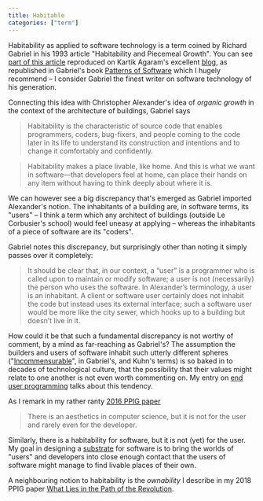 ```yaml
---
title: Habitable
categories: ["term"]
---
```


Habitability as applied to software technology is a term coined by Richard Gabriel in his 1993 article 
"Habitability and Piecemeal Growth". You can see [part of this article](https://akkartik.name/post/habitability) 
reproduced on Kartik Agaram's excellent [blog](https://akkartik.name/), as republished in Gabriel's book
[Patterns of Software](https://www.dreamsongs.com/Files/PatternsOfSoftware.pdf) which I hugely recommend &ndash; I 
consider Gabriel the finest writer on software technology of his generation.

Connecting this idea with Christopher Alexander's idea of _organic growth_ in the context of the architecture of buildings,
Gabriel says 

> Habitability is the characteristic of source code that enables programmers, coders, bug-fixers,
> and people coming to the code later in its life to understand its construction and intentions and to change it
> comfortably and confidently.

> Habitability makes a place livable, like home. And this is what we want in software—that developers feel at home,
> can place their hands on any item without having to think deeply about where it is.

We can however see a big discrepancy that's emerged as Gabriel imported Alexander's notion. 
The inhabitants of a building are, in software terms, its "users" &ndash; I think a term
which any architect of buildings (outside Le Corbusier's school) would feel uneasy at applying &ndash; whereas
the inhabitants of a piece of software are its "coders".

Gabriel notes this discrepancy, but surprisingly other than noting it simply passes over it completely:

> It should be clear that, in our context, a “user” is a programmer who is called
> upon to maintain or modify software; a user is not (necessarily) the person who
> uses the software. In Alexander’s terminology, a user is an inhabitant. A client or
> software user certainly does not inhabit the code but instead uses its external
> interface; such a software user would be more like the city sewer, which hooks up
> to a building but doesn’t live in it.

How could it be that such a fundamental discrepancy is not worthy of comment, by a mind as far-reaching as Gabriel's?
The assumption the builders and users of software inhabit such utterly different spheres
("[Incommensurable](https://dreamsongs.com/Files/Incommensurability.pdf)", in Gabriel's, and Kuhn's terms) 
is so baked in to decades of technological culture,
that the possibility that their values might relate to one another is not even worth commenting on. My entry
on [end user programming](/term/end-user-programming) talks about this tendency.

As I remark in my rather ranty [2016 PPIG paper](https://ppig.org/files/2016-PPIG-27th-Basman2.pdf) 

> There is an aesthetics in computer science, but it is not for the user and rarely even for the developer.

Similarly, there is a habitability for software, but it is not (yet) for the user. My goal in designing a
[substrate](/term/substrate) for software is to bring the worlds of "users" and developers into close enough
contact that the users of software might manage to find livable places of their own.

A neighbouring notion to habitability is the *ownability* I describe in my 2018 PPIG paper [What Lies in the Path of the
Revolution](https://ppig.org/files/2018-PPIG-29th-basman.pdf).

